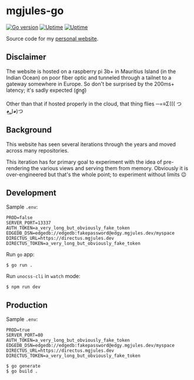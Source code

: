 # mgjules-go

[![Go version](https://img.shields.io/github/go-mod/go-version/mgjules/mgjules-go.svg)](https://pkg.go.dev/github.com/mgjules/mgjules-go)
[![Uptime](https://status.mgjules.dev/api/v1/endpoints/core_myspace/uptimes/7d/badge.svg)](https://status.mgjules.dev/endpoints/core_myspace)
[![Uptime](https://status.mgjules.dev/api/v1/endpoints/core_myspace/response-times/7d/badge.svg)](https://status.mgjules.dev/endpoints/core_myspace)

Source code for my [personal website](https://mgjules.dev).

## Disclaimer

The website is hosted on a raspberry pi 3b+ in Mauritius Island (in the Indian Ocean) on poor fiber optic and tunneled through a tailnet to a gateway somewhere in Europe. So don't be surprised by the 200ms+ latency; it's sadly expected (ఠ్ఠnఠ్ఠ)

Other than that if hosted properly in the cloud, that thing flies ─=≡Σ((( つ◕ل͜◕)つ

## Background

This website has seen several iterations through the years and moved across many repositories.

This iteration has for primary goal to experiment with the idea of pre-rendering the various views and serving them from memory. Obviously it is over-engineered but that's the whole point; to experiment without limits :wink:

## Development

Sample `.env`:
```shell
PROD=false
SERVER_PORT=13337
AUTH_TOKEN=a_very_long_but_obviously_fake_token
EDGEDB_DSN=edgedb://edgedb:fakepassword@edgy.mgjules.dev/myspace
DIRECTUS_URL=https://directus.mgjules.dev
DIRECTUS_TOKEN=a_very_long_but_obviously_fake_token
```

Run `go` app:
```shell
$ go run .
```

Run `unocss-cli` in `watch` mode:
```shell
$ npm run dev
```

## Production

Sample `.env`:
```shell
PROD=true
SERVER_PORT=80
AUTH_TOKEN=a_very_long_but_obviously_fake_token
EDGEDB_DSN=edgedb://edgedb:fakepassword@edgy.mgjules.dev/myspace
DIRECTUS_URL=https://directus.mgjules.dev
DIRECTUS_TOKEN=a_very_long_but_obviously_fake_token
```

```shell
$ go generate
$ go build .
```
